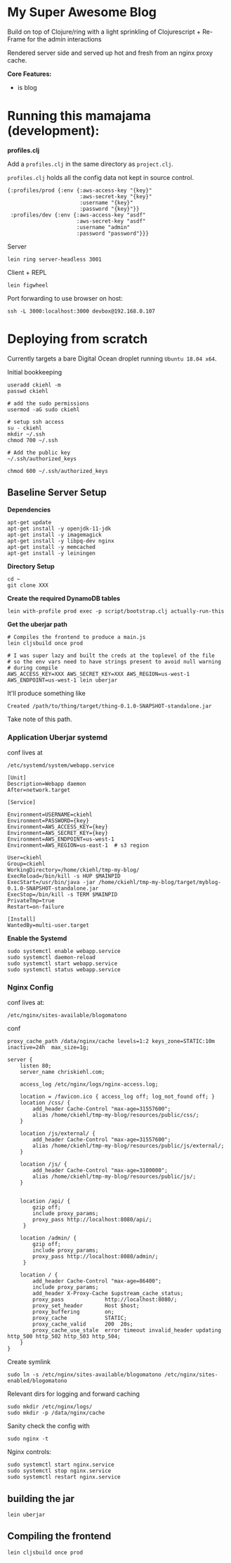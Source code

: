 # My Super Awesome Blog

Build on top of Clojure/ring with a light sprinkling of Clojurescript + Re-Frame for the admin interactions 
 
Rendered server side and served up hot and fresh from an nginx proxy cache.  


**Core Features:** 
 
 * is blog 

 
  

# Running this mamajama (development):

**profiles.clj**

Add a `profiles.clj` in the same directory as `project.clj`.

`profiles.clj` holds all the config data not kept in source control. 

```
{:profiles/prod {:env {:aws-access-key "{key}"
                       :aws-secret-key "{key}"
                       :username "{key}"
                       :password "{key}"}}
 :profiles/dev {:env {:aws-access-key "asdf"
                      :aws-secret-key "asdf"
                      :username "admin"
                      :password "password"}}}
```


Server 

```lein ring server-headless 3001```


Client + REPL 

```lein figwheel```

Port forwarding to use browser on host:
 
```
ssh -L 3000:localhost:3000 devbox@192.168.0.107
```



# Deploying from scratch 
 
Currently targets a bare Digital Ocean droplet running `Ubuntu 18.04 x64`.  

 


Initial bookkeeping

```
useradd ckiehl -m 
passwd ckiehl 

# add the sudo permissions 
usermod -aG sudo ckiehl

# setup ssh access 
su - ckiehl 
mkdir ~/.ssh 
chmod 700 ~/.ssh

# Add the public key
~/.ssh/authorized_keys

chmod 600 ~/.ssh/authorized_keys
```

## Baseline Server Setup


**Dependencies**
 
```
apt-get update
apt-get install -y openjdk-11-jdk
apt-get install -y imagemagick
apt-get install -y libpq-dev nginx
apt-get install -y memcached
apt-get install -y leiningen
```
 
**Directory Setup**

```
cd ~
git clone XXX
```

**Create the required DynamoDB tables**

```
lein with-profile prod exec -p script/bootstrap.clj actually-run-this
```



**Get the uberjar path**

```
# Compiles the frontend to produce a main.js
lein cljsbuild once prod

# I was super lazy and built the creds at the toplevel of the file 
# so the env vars need to have strings present to avoid null warning 
# during compile  
AWS_ACCESS_KEY=XXX AWS_SECRET_KEY=XXX AWS_REGION=us-west-1 AWS_ENDPOINT=us-west-1 lein uberjar
```

It'll produce something like 

```
Created /path/to/thing/target/thing-0.1.0-SNAPSHOT-standalone.jar
```

Take note of this path. 
 

### Application Uberjar systemd
 
conf lives at

```
/etc/systemd/system/webapp.service
```


```
[Unit]
Description=Webapp daemon
After=network.target

[Service]

Environment=USERNAME=ckiehl
Environment=PASSWORD={key}
Environment=AWS_ACCESS_KEY={key}
Environment=AWS_SECRET_KEY={key}
Environment=AWS_ENDPOINT=us-west-1
Environment=AWS_REGION=us-east-1  # s3 region

User=ckiehl
Group=ckiehl
WorkingDirectory=/home/ckiehl/tmp-my-blog/
ExecReload=/bin/kill -s HUP $MAINPID
ExecStart=/usr/bin/java -jar /home/ckiehl/tmp-my-blog/target/myblog-0.1.0-SNAPSHOT-standalone.jar
ExecStop=/bin/kill -s TERM $MAINPID
PrivateTmp=true
Restart=on-failure

[Install]
WantedBy=multi-user.target

```

**Enable the Systemd**

```
sudo systemctl enable webapp.service
sudo systemctl daemon-reload 
sudo systemctl start webapp.service
sudo systemctl status webapp.service
```

### Nginx Config


conf lives at:

```/etc/nginx/sites-available/blogomatono```

conf 

```
proxy_cache_path /data/nginx/cache levels=1:2 keys_zone=STATIC:10m  inactive=24h  max_size=1g;

server {
    listen 80;
    server_name chriskiehl.com;

    access_log /etc/nginx/logs/nginx-access.log;

    location = /favicon.ico { access_log off; log_not_found off; }
    location /css/ {
        add_header Cache-Control "max-age=31557600";
        alias /home/ckiehl/tmp-my-blog/resources/public/css/;
    }

    location /js/external/ {
        add_header Cache-Control "max-age=31557600";
        alias /home/ckiehl/tmp-my-blog/resources/public/js/external/;
    }

    location /js/ {
        add_header Cache-Control "max-age=3100000";
        alias /home/ckiehl/tmp-my-blog/resources/public/js/;
    }


    location /api/ {
        gzip off;
        include proxy_params;
        proxy_pass http://localhost:8080/api/;
     }

    location /admin/ {
        gzip off;
        include proxy_params;
        proxy_pass http://localhost:8080/admin/;
     }

    location / {
        add_header Cache-Control "max-age=86400";
        include proxy_params;
        add_header X-Proxy-Cache $upstream_cache_status;
        proxy_pass             http://localhost:8080/;
        proxy_set_header       Host $host;
        proxy_buffering        on;
        proxy_cache            STATIC;
        proxy_cache_valid      200  20s;
        proxy_cache_use_stale  error timeout invalid_header updating http_500 http_502 http_503 http_504;
    }
}
```


Create symlink

```
sudo ln -s /etc/nginx/sites-available/blogomatono /etc/nginx/sites-enabled/blogomatono
```


Relevant dirs for logging and forward caching 

```
sudo mkdir /etc/nginx/logs/
sudo mkdir -p /data/nginx/cache
```


Sanity check the config with 

```
sudo nginx -t
```

Nginx controls:

```
sudo systemctl start nginx.service
sudo systemctl stop nginx.service
sudo systemctl restart nginx.service
```





## building the jar 

```
lein uberjar
```

## Compiling the frontend 

```
lein cljsbuild once prod
```


